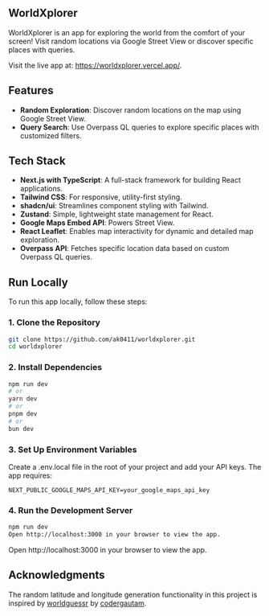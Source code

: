 ## WorldXplorer

WorldXplorer is an app for exploring the world from the comfort of your screen! Visit random locations via Google Street View or discover specific places with queries.

Visit the live app at: https://worldxplorer.vercel.app/.

## Features
- **Random Exploration**: Discover random locations on the map using Google Street View.
- **Query Search**: Use Overpass QL queries to explore specific places with customized filters.

## Tech Stack
- **Next.js with TypeScript**: A full-stack framework for building React applications.
- **Tailwind CSS**: For responsive, utility-first styling.
- **shadcn/ui**: Streamlines component styling with Tailwind.
- **Zustand**: Simple, lightweight state management for React.
- **Google Maps Embed API**: Powers Street View.
- **React Leaflet**: Enables map interactivity for dynamic and detailed map exploration.
- **Overpass API**: Fetches specific location data based on custom Overpass QL queries.

## Run Locally

To run this app locally, follow these steps:

### 1. Clone the Repository
```bash
git clone https://github.com/ak0411/worldxplorer.git
cd worldxplorer
```

### 2. Install Dependencies
```bash
npm run dev
# or
yarn dev
# or
pnpm dev
# or
bun dev
```

### 3. Set Up Environment Variables
Create a .env.local file in the root of your project and add your API keys. The app requires:

```plaintext
NEXT_PUBLIC_GOOGLE_MAPS_API_KEY=your_google_maps_api_key
```

### 4. Run the Development Server
```bash
npm run dev
Open http://localhost:3000 in your browser to view the app.
```

Open http://localhost:3000 in your browser to view the app.

## Acknowledgments
The random latitude and longitude generation functionality in this project is inspired by [worldguessr](https://github.com/codergautam/worldguessr) by [codergautam](https://github.com/codergautam).
